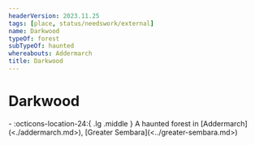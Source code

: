 ```yaml
---
headerVersion: 2023.11.25
tags: [place, status/needswork/external]
name: Darkwood
typeOf: forest
subTypeOf: haunted
whereabouts: Addermarch
title: Darkwood
---
```

# Darkwood
<div class="grid cards ext-narrow-margin ext-one-column" markdown>
-    :octicons-location-24:{ .lg .middle } A haunted forest in [Addermarch](<./addermarch.md>), [Greater Sembara](<../greater-sembara.md>)  
</div>


